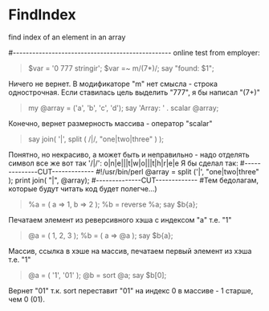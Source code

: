 # FindIndex
find index of an element in an array

#-------------------------------------------------
online test from employer:



>$var = '0 777 stringir';
>$var =~ m/(7*)/;
>say "found: $1";

Ничего не вернет. В модификаторе "m" нет смысла  - строка однострочная.
Если ставилась цель выделить "777", я бы написал "(7+)"


>my @array = ('a', 'b', 'c', 'd');
>say 'Array: ' . scalar @array;

Конечно, вернет размерность массива - оператор "scalar"

>say join( '|', split ( /|/, "one|two|three" ) );

Понятно, но некрасиво, а может быть и неправильно - надо отделять символ все же  вот так '/\|/': o|n|e|||t|w|o|||t|h|r|e|e
Я бы сделал так:
#--------------CUT-------------
#!/usr/bin/perl
@array = split ('\|', "one|two|three" );
print join( "|", @array);
#--------------CUT-------------
#Тем бедолагам, которые будут читать код будет полегче...)


>%a = ( a => 1, b => 2 );
>%b = reverse %a;
>say $b{a};

Печатаем элемент из реверсивного хэша с индексом "a" т.е. "1"


>@a = ( 1, 2, 3 );
>%b = ( a => @a );
>say $b{a};

Массив, ссылка в хэше на массив, печатаем первый элемент из хэша т.е. "1"

>@a = ( '1', '01' );
>@b = sort @a;
>say $b[0];

Вернет "01" т.к. sort переставит "01"  на индекс 0 в массиве - 1 старше, чем 0 (01).
